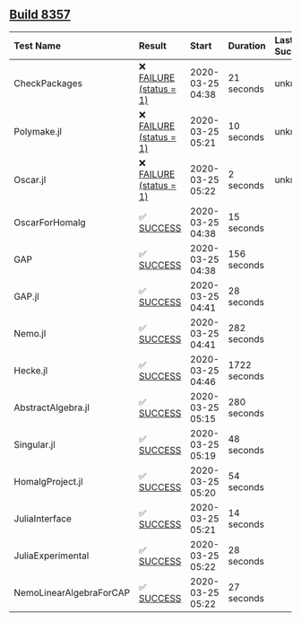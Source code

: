 ## [Build 8357](https://oscarci.mathematik.uni-kl.de/job/oscar/8357/)

| Test Name    | Result | Start | Duration | Last Success |
|:-------------|:-------|:------|:---------|:-------------|
| CheckPackages | ❌ [FAILURE (status = 1)](https://oscarci.mathematik.uni-kl.de/job/oscar/8357/artifact/logs/build-8357/CheckPackages.log) | 2020-03-25 04:38 | 21 seconds | unknown |
| Polymake.jl | ❌ [FAILURE (status = 1)](https://oscarci.mathematik.uni-kl.de/job/oscar/8357/artifact/logs/build-8357/Polymake.jl.log) | 2020-03-25 05:21 | 10 seconds | unknown |
| Oscar.jl | ❌ [FAILURE (status = 1)](https://oscarci.mathematik.uni-kl.de/job/oscar/8357/artifact/logs/build-8357/Oscar.jl.log) | 2020-03-25 05:22 | 2 seconds | unknown |
| OscarForHomalg | ✅ [SUCCESS](https://oscarci.mathematik.uni-kl.de/job/oscar/8357/artifact/logs/build-8357/OscarForHomalg.log) | 2020-03-25 04:38 | 15 seconds |  |
| GAP | ✅ [SUCCESS](https://oscarci.mathematik.uni-kl.de/job/oscar/8357/artifact/logs/build-8357/GAP.log) | 2020-03-25 04:38 | 156 seconds |  |
| GAP.jl | ✅ [SUCCESS](https://oscarci.mathematik.uni-kl.de/job/oscar/8357/artifact/logs/build-8357/GAP.jl.log) | 2020-03-25 04:41 | 28 seconds |  |
| Nemo.jl | ✅ [SUCCESS](https://oscarci.mathematik.uni-kl.de/job/oscar/8357/artifact/logs/build-8357/Nemo.jl.log) | 2020-03-25 04:41 | 282 seconds |  |
| Hecke.jl | ✅ [SUCCESS](https://oscarci.mathematik.uni-kl.de/job/oscar/8357/artifact/logs/build-8357/Hecke.jl.log) | 2020-03-25 04:46 | 1722 seconds |  |
| AbstractAlgebra.jl | ✅ [SUCCESS](https://oscarci.mathematik.uni-kl.de/job/oscar/8357/artifact/logs/build-8357/AbstractAlgebra.jl.log) | 2020-03-25 05:15 | 280 seconds |  |
| Singular.jl | ✅ [SUCCESS](https://oscarci.mathematik.uni-kl.de/job/oscar/8357/artifact/logs/build-8357/Singular.jl.log) | 2020-03-25 05:19 | 48 seconds |  |
| HomalgProject.jl | ✅ [SUCCESS](https://oscarci.mathematik.uni-kl.de/job/oscar/8357/artifact/logs/build-8357/HomalgProject.jl.log) | 2020-03-25 05:20 | 54 seconds |  |
| JuliaInterface | ✅ [SUCCESS](https://oscarci.mathematik.uni-kl.de/job/oscar/8357/artifact/logs/build-8357/JuliaInterface.log) | 2020-03-25 05:21 | 14 seconds |  |
| JuliaExperimental | ✅ [SUCCESS](https://oscarci.mathematik.uni-kl.de/job/oscar/8357/artifact/logs/build-8357/JuliaExperimental.log) | 2020-03-25 05:22 | 28 seconds |  |
| NemoLinearAlgebraForCAP | ✅ [SUCCESS](https://oscarci.mathematik.uni-kl.de/job/oscar/8357/artifact/logs/build-8357/NemoLinearAlgebraForCAP.log) | 2020-03-25 05:22 | 27 seconds |  |
